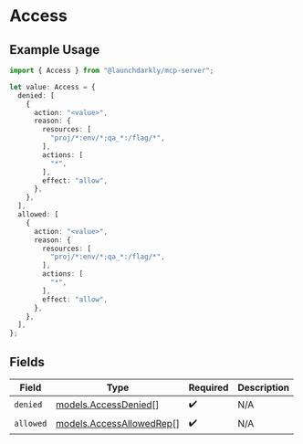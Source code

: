 # Access

## Example Usage

```typescript
import { Access } from "@launchdarkly/mcp-server";

let value: Access = {
  denied: [
    {
      action: "<value>",
      reason: {
        resources: [
          "proj/*:env/*;qa_*:/flag/*",
        ],
        actions: [
          "*",
        ],
        effect: "allow",
      },
    },
  ],
  allowed: [
    {
      action: "<value>",
      reason: {
        resources: [
          "proj/*:env/*;qa_*:/flag/*",
        ],
        actions: [
          "*",
        ],
        effect: "allow",
      },
    },
  ],
};
```

## Fields

| Field                                                      | Type                                                       | Required                                                   | Description                                                |
| ---------------------------------------------------------- | ---------------------------------------------------------- | ---------------------------------------------------------- | ---------------------------------------------------------- |
| `denied`                                                   | [models.AccessDenied](../models/accessdenied.md)[]         | :heavy_check_mark:                                         | N/A                                                        |
| `allowed`                                                  | [models.AccessAllowedRep](../models/accessallowedrep.md)[] | :heavy_check_mark:                                         | N/A                                                        |